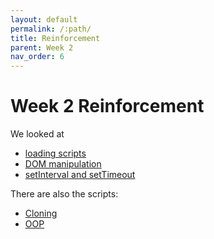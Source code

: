 ```yaml
---
layout: default
permalink: /:path/
title: Reinforcement
parent: Week 2
nav_order: 6
---
```


# Week 2 Reinforcement

We looked at

- [loading scripts](./0-loading-scripts-in-html/)
- [DOM manipulation](./1-dom-manipulation/)
- [setInterval and setTimeout](./2-setInterval-%26-setTimeout/)

There are also the scripts:

- [Cloning](./3-cloning-and-the-spread-operator.js)
- [OOP](./4-oop.js)
